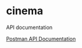 # cinema

API documentation

[Postman API Documentation](https://web.postman.co/collections/6221146-d1542fec-4966-45c8-a229-cd3dd3ed1a62?workspace=9ad3421d-1dc1-4251-8101-6eea4af188f1)
